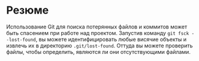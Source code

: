 # Резюме

Использование Git для поиска потерянных файлов и коммитов может быть спасением при работе над проектом. Запустив команду `git fsck --lost-found`, вы можете идентифицировать любые висячие объекты и извлечь их в директорию `.git/lost-found`. Оттуда вы можете проверить файлы, чтобы определить, являются ли они отсутствующими файлами.

